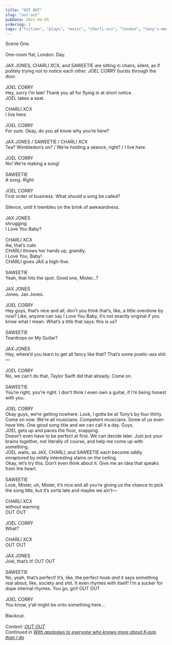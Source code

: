 ```yaml
---
title: "OUT OUT"
slug: "out-out"
pubDate: 2022-04-05
ordering: 1
tags: ["fiction", "plays", "music", "charli-xcx", "london", "tony's-mediterranean"]
---
```


<div class="play-sceneheader">Scene One.</div>

<br />

<div class="play-setting">
One-room flat, London. Day.
</div>

<br />

<div class="play-action">
JAX JONES, CHARLI XCX, and SAWEETIE are sitting in chairs, silent, as if politely trying not to notice each other. JOEL CORRY bursts through the door.
</div>

<br />

<div class="play-character">
JOEL CORRY
</div>
<div class="play-dialogue">
Hey, sorry I’m late! Thank you all for flying in at short notice.
</div>
<div class="play-action">
JOEL takes a seat.
</div>

<br />

<div class="play-character">
CHARLI XCX
</div>
<div class="play-dialogue">
I live here.
</div>

<br />

<div class="play-character">
JOEL CORRY
</div>
<div class="play-dialogue">
For sure. Okay, do you all know why you’re here?
</div>

<br />

<div class="play-character">
JAX JONES / SAWEETIE / CHARLI XCX
</div>
<div class="play-dialogue">
Tea? Wimbledon’s on? / We’re holding a séance, right? / I live here.
</div>

<br />

<div class="play-character">
JOEL CORRY
</div>
<div class="play-dialogue">
No! We’re making a song!
</div>

<br />

<div class="play-character">
SAWEETIE
</div>
<div class="play-dialogue">
A song. <i>Right.</i>
</div>

<br />

<div class="play-character">
JOEL CORRY
</div>
<div class="play-dialogue">
First order of business. What should a song be called?
</div>

<br />

<div class="play-action">
Silence, until it trembles on the brink of awkwardness.
</div>

<br />

<div class="play-character">
JAX JONES
</div>
<div class="play-parenthetical">
shrugging
</div>
<div class="play-dialogue">
I Love You Baby?
</div>

<br />

<div class="play-character">
CHARLI XCX
</div>
<div class="play-dialogue">
Aw, that’s cute.
</div>
<div class="play-action">
CHARLI throws her hands up, grandly.
</div>
<div class="play-dialogue">
I Love You, Baby!
</div>
<div class="play-action">
CHARLI gives JAX a high-five.
</div>

<br />

<div class="play-character">
SAWEETIE
</div>
<div class="play-dialogue">
Yeah, that hits the spot. Good one, Mister...?
</div>

<br />

<div class="play-character">
JAX JONES
</div>
<div class="play-dialogue">
Jones. Jax Jones.
</div>

<br />

<div class="play-character">
JOEL CORRY
</div>
<div class="play-dialogue">
Hey guys, that’s nice and all, don’t you think that’s, like, a little overdone by now? Like, anyone can say I Love You Baby, it’s not exactly original if you know what I mean. What’s a title that says: this is us?
</div>

<br />

<div class="play-character">
SAWEETIE
</div>
<div class="play-dialogue">
Teardrops on My Guitar?
</div>

<br />

<div class="play-character">
JAX JONES
</div>
<div class="play-dialogue">
Hey, where’d you learn to get all fancy like that? That’s some poetic-ass shit—
</div>

<br />

<div class="play-character">
JOEL CORRY
</div>
<div class="play-dialogue">
No, we can’t do that, Taylor Swift did that already. Come on.
</div>

<br />

<div class="play-character">
SAWEETIE
</div>
<div class="play-dialogue">
You’re right, you’re right. I don’t think I even own a guitar, if I’m being honest with you.
</div>

<br />

<div class="play-character">
JOEL CORRY
</div>
<div class="play-dialogue">
Okay guys, we’re getting nowhere. Look, I gotta be at Tony’s by four thirty. Come on now. We’re all musicians. Competent musicians. Some of us even have hits. One good song title and we can call it a day. Guys.
</div>
<div class="play-action">
JOEL gets up and paces the floor, snapping.
</div>
<div class="play-dialogue">
Doesn’t even have to be perfect at first. We can decide later. Just put your brains together, not literally of course, and help me come up with something.
</div>
<div class="play-action">
JOEL waits, as JAX, CHARLI, and SAWEETIE each become oddly enraptured by mildly interesting stains on the ceiling.
</div>
<div class="play-dialogue">
Okay, let’s try this. Don’t even think about it. Give me an idea that speaks from the heart.
</div>

<br />

<div class="play-character">
SAWEETIE
</div>
<div class="play-dialogue">
Look, Mister, uh, Mister, it’s nice and all you’re giving us the chance to pick the song title, but it’s sorta late and maybe we ain’t—
</div>

<br />

<div class="play-character">
CHARLI XCX
</div>
<div class="play-parenthetical">
without warning
</div>
<div class="play-dialogue">
OUT OUT
</div>

<br />

<div class="play-character">
JOEL CORRY
</div>
<div class="play-dialogue">
What?
</div>

<br />

<div class="play-character">
CHARLI XCX
</div>
<div class="play-dialogue">
OUT OUT
</div>

<br />

<div class="play-character">
JAX JONES
</div>
<div class="play-dialogue">
Joel, that’s it! OUT OUT
</div>

<br />

<div class="play-character">
SAWEETIE
</div>
<div class="play-dialogue">
No, yeah, that’s perfect! It’s, like, the perfect hook <i>and</i> it says something real about, like, society and shit. It even rhymes with itself! I’m a sucker for dope internal rhymes. You go, girl! OUT OUT
</div>

<br />

<div class="play-character">
JOEL CORRY
</div>
<div class="play-dialogue">
You know, y’all might be onto something here...
</div>

<br />

<div class="play-action">
Blackout.
</div>

<br />

<div class="commentary">
<i>
Context: <a href="https://www.youtube.com/watch?v=zqyEwjFid0c">OUT OUT</a><br />Continued in <a href="/posts/2022/04/29/psy/">With apologies to everyone who knows more about K-pop than I do</a>
</i>
</div>